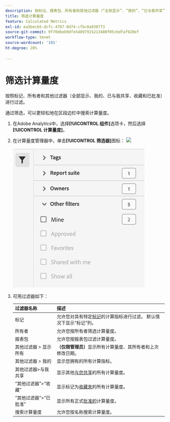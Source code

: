 ```yaml
---
description: 按标记、报表包、所有者和其他过滤器（“全部显示”、“我的”、“已与我共享”、“收藏”和“已批准”）进行过滤。
title: 筛选计算量度
feature: Calculated Metrics
exl-id: ea5becb5-dcfc-4787-8d74-cfbc8a9387f3
source-git-commit: 9f70dbeb9dfe54897915213480f05cbdfaf920ef
workflow-type: tm+mt
source-wordcount: '191'
ht-degree: 28%

---
```


# 筛选计算量度

按照标记、所有者和其他过滤器（全部显示、我的、已与我共享、收藏和已批准）进行过滤。

通过筛选，可以更轻松地在区段边栏中搜索计算量度。

1. 在Adobe Analytics中，选择&#x200B;**[!UICONTROL 组件]**&#x200B;选项卡，然后选择&#x200B;**[!UICONTROL 计算量度]**。

1. 在计算量度管理器中，单击&#x200B;**[!UICONTROL 筛选器]**&#x200B;图标： ![](https://spectrum.adobe.com/static/icons/workflow_18/Smock_Filter_18_N.svg)

   ![](assets/filtering.png)

1. 可用过滤器如下：

   | 过滤器名称 | 描述 |
   |---|---|
   | 标记 | 允许您对具有特定[标记](/help/components/c-calcmetrics/c-workflow/cm-workflow/cm-tagging.md)的计算指标进行过滤。 默认情况下显示“标记”列。 |
   | 所有者 | 允许您按所有者筛选计算量度。 |
   | 报表包 | 允许您按报表包过滤计算量度。 |
   | 其他过滤器 > 显示所有 | **（仅限管理员）**&#x200B;显示所有计算量度、其所有者和上次修改日期。 |
   | 其他过滤器 > 我的 | 显示您拥有的所有计算指标。 |
   | 其他过滤器>与我共享 | 显示其他[与您共享](/help/components/c-calcmetrics/c-workflow/cm-workflow/cm-sharing.md)的所有计算量度。 |
   | “其他过滤器”>“收藏” | 显示标记为[收藏夹](/help/components/segmentation/segmentation-workflow/t-seg-favorite.md)的所有计算量度。 |
   | “其他过滤器”>“已批准” | 显示所有正式[批准的](/help/components/c-calcmetrics/c-workflow/cm-workflow/cm-approving.md)计算量度。 |
   | 搜索计算量度 | 允许您按名称搜索计算量度。 |
